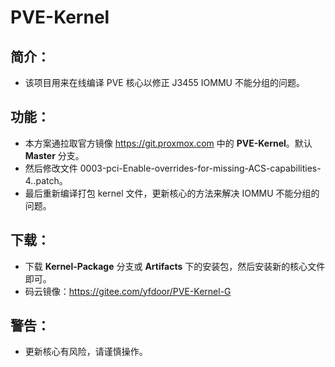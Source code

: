 # PVE-Kernel

## 简介：
- 该项目用来在线编译 PVE 核心以修正 J3455 IOMMU 不能分组的问题。

## 功能：
- 本方案通拉取官方镜像 https://git.proxmox.com 中的 **PVE-Kernel**。默认**Master** 分支。
- 然后修改文件 0003-pci-Enable-overrides-for-missing-ACS-capabilities-4..patch。
- 最后重新编译打包 kernel 文件，更新核心的方法来解决 IOMMU 不能分组的问题。

## 下载：
- 下载 **Kernel-Package** 分支或 **Artifacts** 下的安装包，然后安装新的核心文件即可。
- 码云镜像：https://gitee.com/yfdoor/PVE-Kernel-G

## 警告：
- 更新核心有风险，请谨慎操作。
